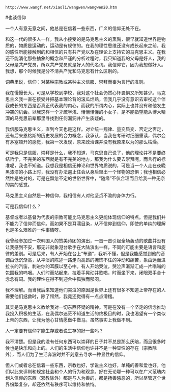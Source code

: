 `http://www.wangf.net/xiaoli/wangwen/wangwen20.htm`

#也谈信仰

一个人有意无意之间，他总是在信着一些东西，广义的信仰无处不在。

和这一代的很多人一样，我从小接受的是马克思主义的熏陶，很早就知道世界是物质的，物质是运动的，运动是有规律的。在我的理性思维还没有成长起来之前，我的感性所能接触到的和相信的只有共产党以及在理论上支持它的马克思主义。在我还不能消化那些抽象的概念和严谨的分析过程时，我只知道我的父母是好人，我的父母是共产党员，所以共产党员就是好人的代名词。我信仰它，因为我想做好人。我想，那个时候我是分不清共产党和马克思有什么区别的。

词典里说，信仰：对某种宗教或某种主义信服、崇拜而奉为言行的准则。

我在慢慢长大，可是从学校到学校，我对这个社会仍然心怀畏惧又所知甚少。马克思主义我一直在接受并把基本理论背的滚瓜烂熟，但我几乎没有意识去审视这个伴我成长的东西是否真正代表我的内心，而我的所谓内心，实际上也并没有和他发生冲突的机会。以我这样一个才疏学浅、懵懵懂懂的小女子，是不能指望能从博大精深的马克思前辈那里寻找到任何漏洞并产生质疑的。

我信服马克思主义，直到今天也是这样。对立统一规律、量变质变、否定之否定，还有后来恩格斯的历史发展的合力概念，我承认，当我在考研时细细重读，偶尔会有茅塞顿开的感觉，我第一次发现，原来政治课并没有我原来以为的那么枯燥。

可是我只是信服，崇拜是什么，我不知道，马克思自己说了，他的理论并不是要终结哲学，不完美的东西就是有不完美的地方，那我为什么要去崇拜呢。而言行的标准呢，我也不知道。我想我是相信无神论和世界物质说的，可是当一个人走在夜晚黑漆漆的小路上时，我没有办法遏止住会从身后窜出一个怪物的恐惧；我也相信必然性是绝对的，可是在飘忽不定的世俗世界中，“随缘”不仅合理而且给我一种无奈的美的感觉。

马克思主义自然是一种信仰，我相信有人对他坚贞不渝的身体力行。

可是我信仰什么？

基督或者以基督为代表的宗教可能比马克思主义更能体现信仰的特点。但是我们并不能为了信仰而信仰。而如果不是耳濡目染，从不信仰到信仰，即使的单纯的理解也是多么艰难的一件事情呀。

我曾经参加过一次韩国人的赞美诗团的演出，一首一首引起全场轰动的歌曲并没有让我感到不安，那无非就象港台歌手在大陆演出一样，不同的可能主要是语言和旋律的差别。可是后来，有人开始在台上“布道”，我听不懂，但是我能感觉到他的音调由低沉渐高，从平淡的陈述一路走向高昂的掩饰不住的冲动和痛苦，象由远而进拉长的汽笛，刺进你的耳膜以至心中。有人开始哭泣，哭泣声渐渐汇成一片嗡嗡的包围我的呜咽。人们时而站起来，拉着手晃动并歌唱，时而坐下来，闭眼双手合十念念有词。我的理性在得不到迎合中孤独而郁闷。

我不理解。而当我后来知道他们哭泣的原因是世界上还有很多不知道上帝存在的人需要他们拯救时，除了愕然，我竟还觉得有一点点滑稽。

其实是马克思主义教给我对一切东西怀疑的精神。可是在没有一个坚定的信念推动我投入积极的生活，在我偶尔迷茫不知道生活的终极目的时，我也渴望有一个类似上帝的东西，让我为他心甘情愿做牛做马。虽然事实上我做不到。

人一定要有信仰才能生存或者说生存的好一些吗？

我不清楚。但是我的没有任何东西可以崇拜的日子并不总是那么灰暗，而且很多时候也是快乐和向上的。人们的生活中信仰也许并不是一种显性的存在（宗教除外），而人们为了生活奔波时并不刻意去寻求一种显性的信仰。

但人们或者总在信着一些东西，宗教也好，学说主义也好，单纯的善和爱也好，他们以此来评判和规定社会和个人的行为和观念。好在无论哪一种可以在广义范畴内划入信仰的东西（邪教除外）都是与人为善的，都是扬善惩恶的，所以尽管这个世界纷繁复杂，却还依然有秩序可以维持和依恃。